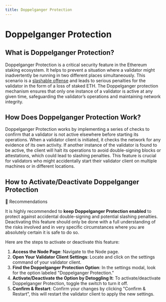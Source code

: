 ```yaml
---
title: Doppelganger Protection
---
```


# Doppelganger Protection

## What is Doppelganger Protection?

Doppelganger Protection is a critical security feature in the Ethereum staking ecosystem. It helps to prevent a situation where a validator might inadvertently be running in two different places simultaneously. This scenario is a [slashable offense](../07-glossary/slashing.md) and leads to serious penalties for the validator in the form of a loss of staked ETH. The Doppelganger protection mechanism ensures that only one instance of a validator is active at any given time, safeguarding the validator’s operations and maintaining network integrity.

## How Does Doppelganger Protection Work?

Doppelganger Protection works by implementing a series of checks to confirm that a validator is not active elsewhere before starting its operations. When a validator client is initiated, it checks the network for any evidence of its own activity. If another instance of the validator is found to be active, the client will halt its operations to avoid double-signing blocks or attestations, which could lead to slashing penalties. This feature is crucial for validators who might accidentally start their validator client on multiple machines or in different locations.

## How to Activate/Deactivate Doppelganger Protection

🚨 Recommendations

It is highly recommended to **keep Doppelganger Protection enabled** to protect against accidental double-signing and potential slashing penalties. Deactivating this feature should only be done with a full understanding of the risks involved and in very specific circumstances where you are absolutely certain it is safe to do so.


Here are the steps to activate or deactivate this feature:

1. **Access the Node Page**: Navigate to the Node page. 
2. **Open Your Validator Client Settings**: Locate and click on the settings command of your validator client.
3. **Find the Doppelganger Protection Option**: In the settings modal, look for the option labeled "Doppelganger Protection."
4. **Activate/Deactivate the Option by Detoggling It**: To activate/deactivate Doppelganger Protection, toggle the switch to turn it off.
5. **Confirm & Restart**: Confirm your changes by clicking "Confirm & Restart", this will restart the validator client to apply the new settings.

